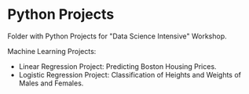 # Python Projects

Folder with Python Projects for "Data Science Intensive" Workshop. 

Machine Learning Projects:
- Linear Regression Project: Predicting Boston Housing Prices. 
- Logistic Regression Project: Classification of Heights and Weights of Males and Females.
